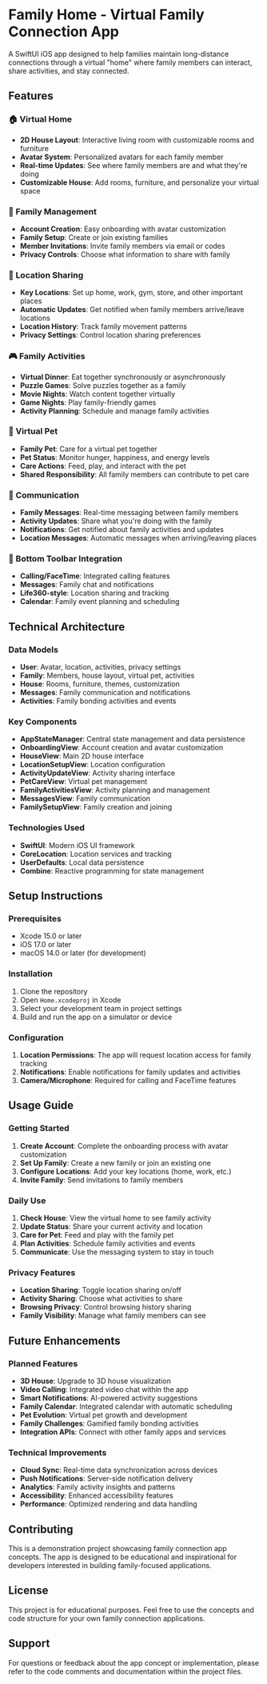 # Family Home - Virtual Family Connection App

A SwiftUI iOS app designed to help families maintain long-distance connections through a virtual "home" where family members can interact, share activities, and stay connected.

## Features

### 🏠 Virtual Home
- **2D House Layout**: Interactive living room with customizable rooms and furniture
- **Avatar System**: Personalized avatars for each family member
- **Real-time Updates**: See where family members are and what they're doing
- **Customizable House**: Add rooms, furniture, and personalize your virtual space

### 👥 Family Management
- **Account Creation**: Easy onboarding with avatar customization
- **Family Setup**: Create or join existing families
- **Member Invitations**: Invite family members via email or codes
- **Privacy Controls**: Choose what information to share with family

### 📍 Location Sharing
- **Key Locations**: Set up home, work, gym, store, and other important places
- **Automatic Updates**: Get notified when family members arrive/leave locations
- **Location History**: Track family movement patterns
- **Privacy Settings**: Control location sharing preferences

### 🎮 Family Activities
- **Virtual Dinner**: Eat together synchronously or asynchronously
- **Puzzle Games**: Solve puzzles together as a family
- **Movie Nights**: Watch content together virtually
- **Game Nights**: Play family-friendly games
- **Activity Planning**: Schedule and manage family activities

### 🐾 Virtual Pet
- **Family Pet**: Care for a virtual pet together
- **Pet Status**: Monitor hunger, happiness, and energy levels
- **Care Actions**: Feed, play, and interact with the pet
- **Shared Responsibility**: All family members can contribute to pet care

### 💬 Communication
- **Family Messages**: Real-time messaging between family members
- **Activity Updates**: Share what you're doing with the family
- **Notifications**: Get notified about family activities and updates
- **Location Messages**: Automatic messages when arriving/leaving places

### 📱 Bottom Toolbar Integration
- **Calling/FaceTime**: Integrated calling features
- **Messages**: Family chat and notifications
- **Life360-style**: Location sharing and tracking
- **Calendar**: Family event planning and scheduling

## Technical Architecture

### Data Models
- **User**: Avatar, location, activities, privacy settings
- **Family**: Members, house layout, virtual pet, activities
- **House**: Rooms, furniture, themes, customization
- **Messages**: Family communication and notifications
- **Activities**: Family bonding activities and events

### Key Components
- **AppStateManager**: Central state management and data persistence
- **OnboardingView**: Account creation and avatar customization
- **HouseView**: Main 2D house interface
- **LocationSetupView**: Location configuration
- **ActivityUpdateView**: Activity sharing interface
- **PetCareView**: Virtual pet management
- **FamilyActivitiesView**: Activity planning and management
- **MessagesView**: Family communication
- **FamilySetupView**: Family creation and joining

### Technologies Used
- **SwiftUI**: Modern iOS UI framework
- **CoreLocation**: Location services and tracking
- **UserDefaults**: Local data persistence
- **Combine**: Reactive programming for state management

## Setup Instructions

### Prerequisites
- Xcode 15.0 or later
- iOS 17.0 or later
- macOS 14.0 or later (for development)

### Installation
1. Clone the repository
2. Open `Home.xcodeproj` in Xcode
3. Select your development team in project settings
4. Build and run the app on a simulator or device

### Configuration
1. **Location Permissions**: The app will request location access for family tracking
2. **Notifications**: Enable notifications for family updates and activities
3. **Camera/Microphone**: Required for calling and FaceTime features

## Usage Guide

### Getting Started
1. **Create Account**: Complete the onboarding process with avatar customization
2. **Set Up Family**: Create a new family or join an existing one
3. **Configure Locations**: Add your key locations (home, work, etc.)
4. **Invite Family**: Send invitations to family members

### Daily Use
1. **Check House**: View the virtual home to see family activity
2. **Update Status**: Share your current activity and location
3. **Care for Pet**: Feed and play with the family pet
4. **Plan Activities**: Schedule family activities and events
5. **Communicate**: Use the messaging system to stay in touch

### Privacy Features
- **Location Sharing**: Toggle location sharing on/off
- **Activity Sharing**: Choose what activities to share
- **Browsing Privacy**: Control browsing history sharing
- **Family Visibility**: Manage what family members can see

## Future Enhancements

### Planned Features
- **3D House**: Upgrade to 3D house visualization
- **Video Calling**: Integrated video chat within the app
- **Smart Notifications**: AI-powered activity suggestions
- **Family Calendar**: Integrated calendar with automatic scheduling
- **Pet Evolution**: Virtual pet growth and development
- **Family Challenges**: Gamified family bonding activities
- **Integration APIs**: Connect with other family apps and services

### Technical Improvements
- **Cloud Sync**: Real-time data synchronization across devices
- **Push Notifications**: Server-side notification delivery
- **Analytics**: Family activity insights and patterns
- **Accessibility**: Enhanced accessibility features
- **Performance**: Optimized rendering and data handling

## Contributing

This is a demonstration project showcasing family connection app concepts. The app is designed to be educational and inspirational for developers interested in building family-focused applications.

## License

This project is for educational purposes. Feel free to use the concepts and code structure for your own family connection applications.

## Support

For questions or feedback about the app concept or implementation, please refer to the code comments and documentation within the project files. 